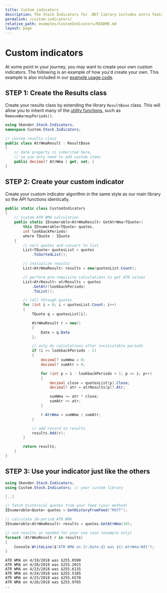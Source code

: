 ```yaml
---
title: Custom indicators
description: The Stock Indicators for .NET library includes extra features to make it easy for you to extend and to add your own custom indicators.  Here's an example.
permalink: /custom-indicators/
relative_path: examples/CustomIndicators/README.md
layout: page
---
```


# Custom indicators

At some point in your journey, you may want to create your own custom indicators.
The following is an example of how you'd create your own.
This example is also included in our [example usage code](https://dotnet.stockindicators.dev/examples/#content).

## STEP 1: Create the Results class

Create your results class by extending the library `ResultBase` class.  This will allow you to inherit many of the [utility functions](https://dotnet.stockindicators.dev/utilities/#utilities-for-indicator-results), such as `RemoveWarmupPeriods()`.

```csharp
using Skender.Stock.Indicators;
namespace Custom.Stock.Indicators;

// custom results class
public class AtrWmaResult : ResultBase
{
    // date property is inherited here,
    // so you only need to add custom items
    public decimal? AtrWma { get; set; }
}
```

## STEP 2: Create your custom indicator

Create your custom indicator algorithm in the same style as our main library so the API functions identically.

```csharp
public static class CustomIndicators
{
    // Custom ATR WMA calculation
    public static IEnumerable<AtrWmaResult> GetAtrWma<TQuote>(
        this IEnumerable<TQuote> quotes,
        int lookbackPeriods)
        where TQuote : IQuote
    {
        // sort quotes and convert to list
        List<TQuote> quotesList = quotes
            .ToSortedList();

        // initialize results
        List<AtrWmaResult> results = new(quotesList.Count);

        // perform pre-requisite calculations to get ATR values
        List<AtrResult> atrResults = quotes
            .GetAtr(lookbackPeriods)
            .ToList();

        // roll through quotes
        for (int i = 0; i < quotesList.Count; i++)
        {
            TQuote q = quotesList[i];

            AtrWmaResult r = new()
            {
                Date = q.Date
            };

            // only do calculations after incalculable periods
            if (i >= lookbackPeriods - 1)
            {
                decimal? sumWma = 0;
                decimal? sumAtr = 0;

                for (int p = i - lookbackPeriods + 1; p <= i; p++)
                {
                    decimal close = quotesList[p].Close;
                    decimal? atr = atrResults[p]?.Atr;

                    sumWma += atr * close;
                    sumAtr += atr;
                }

                r.AtrWma = sumWma / sumAtr;
            }

            // add record to results
            results.Add(r);
        }

        return results;
    }
}
```

## STEP 3: Use your indicator just like the others

```csharp
using Skender.Stock.Indicators;
using Custom.Stock.Indicators; // your custom library

[..]

// fetch historical quotes from your feed (your method)
IEnumerable<Quote> quotes = GetHistoryFromFeed("MSFT");

// calculate 10-period ATR WMA
IEnumerable<AtrWmaResult> results = quotes.GetAtrWma(10);

// use results as needed for your use case (example only)
foreach (AtrWmaResult r in results)
{
    Console.WriteLine($"ATR WMA on {r.Date:d} was ${r.AtrWma:N4}");
}
```

```console
ATR WMA on 4/19/2018 was $255.0590
ATR WMA on 4/20/2018 was $255.2015
ATR WMA on 4/23/2018 was $255.6135
ATR WMA on 4/24/2018 was $255.5105
ATR WMA on 4/25/2018 was $255.6570
ATR WMA on 4/26/2018 was $255.9705
..
```
